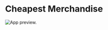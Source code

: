 # Cheapest Merchandise

![App preview.](https://github.com/hendraanggrian/IIT-CS430/raw/assets/cheapest-merchandise/preview.png)
